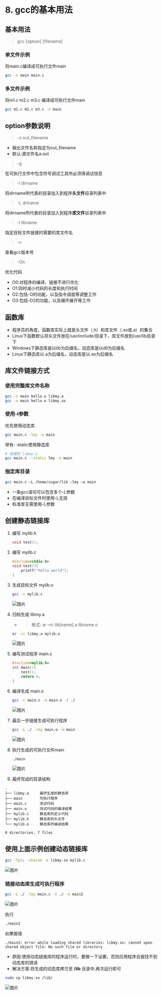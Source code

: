 # 8. gcc的基本用法

## 基本用法
>gcc [option] [filename]

### 单文件示例
将main.c编译成可执行文件main
```bash
gcc -o main main.c 
```
### 多文件示例
将m1.c m2.c m3.c 编译成可执行文件main
```bash
gcc m1.c m2.c m3.c -o main
```
## option参数说明
> -o out_filename
* 输出文件名称指定为out_filename
* 默认:源文件名a.out

> -g

在可执行文件中包含符号调试工具所必须得调试信息

> -I dirname

将dirname所代表的目录加入到程序**头文件**目录列表中

> -L driname

将dirname所代表的目录加入到程序**库文件**目录列表中

> -l libname

指定目标文件链接时需要的库文件名

> -v 

查看gcc版本号

> -On 

优化代码
* O0:对程序的编译、链接不进行优化
* O1:同时减小代码的长度和执行时间
* O2:包括-O的功能，以及指令调度等调整工作
* O3:包括-O2的功能，以及循环展开等工作

## 函数库
* 程序员的角度，函数库实际上就是头文件（.h）和库文件（.so或.a）的集合
* Linux下函数默认将头文件放在/usr/include/目录下，库文件放到/usr/lib目录下
* Windows下静态库是以lib为后缀名，动态库是以dll为后缀名
* Linux下静态库以.a为后缀名，动态库是以.so为后缀名

## 库文件链接方式
### 使用完整库文件名称
```bash
gcc -o main hello.o libmy.a
gcc -o main hello.o libmy.so
``` 

### 使用-l参数
优先使用动态库
```bash
gcc main.c -lmy -o main
```
带有--static使用静态库
```bash
# 连接到 libmy.a
gcc main.c --static lmy -o main
```

### 指定库目录
```bash
gcc main.c –L /home/sugar/lib –lmy –o main
```
* 一条gcc语句可以包含多个-L参数
* 在编译目标文件时使用-L无效
* 标准库无需使用-L参数

## 创建静态链接库

1. 编写 mylib.h
   ```cpp
   void test();
   ```
2. 编写 mylib.c
   ```cpp
   #include<stdio.h>
   void test(){
       printf("hello world");
   }
   ```
3. 生成目标文件 mylib.o
   ```bash
   gcc -c mylib.c
   ```
   ![图片](http://img.cdn.sugarat.top/mdImg/MTU3Nzk1NTM2NDYwMQ==577955364601)

4. 归档生成 libmy.a
   * >格式: ar –rc lib[name].a libname.o 
    
    ```bash
    ar -rc libmy.a mylib.o
    ```
    ![图片](http://img.cdn.sugarat.top/mdImg/MTU3Nzk1NTYyNjE1Mw==577955626153)

5. 编写测试程序 main.c
   ```cpp
   #include<mylib.h>
   int main(){
       test();
       return 0;
   }
   ```

6. 编译生成 main.o
   ```bash
   gcc -c main.c -o main.o -I ./
   ```
   ![图片](http://img.cdn.sugarat.top/mdImg/MTU3Nzk1NjAwNjc5OQ==577956006799)

7. 最后一步链接生成可执行程序
   ```bash
   gcc -L ./ -lmy main.o -o main
   ```
   ![图片](http://img.cdn.sugarat.top/mdImg/MTU3Nzk1NjQ0MDQ4NQ==577956440485)

8. 执行生成的可执行文件main
   ```bash
   ./main
   ```
   ![图片](http://img.cdn.sugarat.top/mdImg/MTU3Nzk1NjUwNTgxOQ==577956505819)

9. 最终完成的目录结构
```text
.
├── libmy.a     最终生成的静态库
├── main        可执行程序
├── main.c      测试代码
├── main.o      测试代码的编译结果
├── mylib.c     静态库的定义代码
├── mylib.h     静态库的头文件
└── mylib.o     静态库的编译结果

0 directories, 7 files
```

## 使用上面示例创建动态链接库
```bash
gcc -fpic -shared -o libmy.so mylib.c
```
![图片](http://img.cdn.sugarat.top/mdImg/MTU3Nzk1NzU1ODAzMQ==577957558031)

### 链接动态库生成可执行程序
```bash
gcc -L ./ -lmy main.c -I ./ -o main2
```
![图片](http://img.cdn.sugarat.top/mdImg/MTU3Nzk1NzgxNTEwMQ==577957815101)

执行
```bash
./main2
```
如果报错
```error
./main2: error while loading shared libraries: libmy.so: cannot open shared object file: No such file or directory
```
* 原因:使用动态链接库的程序运行时，要做一下设置，否则应用程序会报找不到动态库的错误
* 解决方案:将生成的动态库拷贝至 **/lib** 目录中,再次运行即可
```bash
sudo cp libmy.so /lib/
```
![图片](http://img.cdn.sugarat.top/mdImg/MTU3Nzk1ODA4MDMxMQ==577958080311)